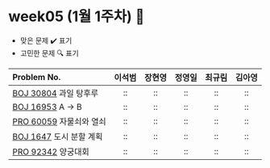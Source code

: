 
# week05 (1월 1주차) :pencil:

- 맞은 문제 :heavy_check_mark: 표기
- 고민한 문제 :mag: 표기


| Problem No.                                                                                  |       이석범       |       장현영       |       정영일       |       최규림       |       김아영       |
| :------------------------------------------------------------------------------------------- | :----------------: | :----------------: | :----------------: | :----------------: | :----------------: |
| [BOJ 30804](https://www.acmicpc.net/problem/30804) 과일 탕후루                     | :: | :: | :: | :: | :: |
| [BOJ 16953](https://www.acmicpc.net/problem/16953) A -> B                             | :: | :: | :: | :: | :: |
| [PRO 60059](https://school.programmers.co.kr/learn/courses/30/lessons/60059) 자물쇠와 열쇠 |       ::        |       ::        |       ::        |       ::        |       ::        |
| [BOJ 1647](https://www.acmicpc.net/problem/1647) 도시 분할 계획                                 |       ::        |  ::         | :: | :: |       ::        |
| [PRO 92342](https://school.programmers.co.kr/learn/courses/30/lessons/92342) 양궁대회     | :: | :: | :: | :: | :: |
